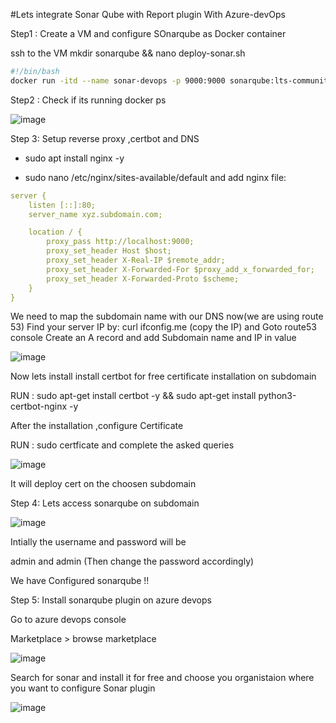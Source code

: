 #Lets integrate Sonar Qube with Report plugin With Azure-devOps


Step1 :
Create a VM and configure SOnarqube as Docker container 

ssh to the VM
mkdir sonarqube && nano deploy-sonar.sh

``` sh
#!/bin/bash
docker run -itd --name sonar-devops -p 9000:9000 sonarqube:lts-community
```

Step2 :  Check if its running
docker ps

![image](https://github.com/user-attachments/assets/1f3da6a2-a07d-4b47-800c-a2801e96a970)

Step 3: 
Setup reverse proxy ,certbot and DNS

- sudo apt install nginx -y
  
- sudo nano /etc/nginx/sites-available/default  and add nginx file:
  
```yaml
server {
    listen [::]:80;
    server_name xyz.subdomain.com;

    location / {
        proxy_pass http://localhost:9000;
        proxy_set_header Host $host;
        proxy_set_header X-Real-IP $remote_addr;
        proxy_set_header X-Forwarded-For $proxy_add_x_forwarded_for;
        proxy_set_header X-Forwarded-Proto $scheme;
    }
}
```

We need to map the subdomain name with our DNS now(we are using route 53)
Find your server IP by: 
curl ifconfig.me (copy the IP) and Goto route53 console
Create an A record and add Subdomain name and IP in value


![image](https://github.com/user-attachments/assets/a1287c96-6564-4b6f-bfc4-cb6de60554da)


Now lets install install certbot for free certificate installation on subdomain

RUN :
sudo apt-get install certbot -y &&  sudo apt-get install python3-certbot-nginx -y

After the installation ,configure Certificate 

RUN : sudo certficate and complete the asked queries

![image](https://github.com/user-attachments/assets/5264fdfb-8ad6-4974-83d3-0112413b80a8)

It will deploy cert on the choosen subdomain

Step 4: 
Lets access sonarqube on subdomain

![image](https://github.com/user-attachments/assets/609cc985-6b17-4bc5-9642-36f365c58df5)

Intially the username and password will be

admin and admin
(Then change the password accordingly)

We have Configured sonarqube !!


Step 5:
Install sonarqube plugin on azure devops

Go to azure devops console 

Marketplace > browse marketplace

![image](https://github.com/user-attachments/assets/390df439-ef74-4633-9ffd-60fba34d6229)


Search for sonar and install it for free and choose you organistaion where you want to configure Sonar plugin

![image](https://github.com/user-attachments/assets/8a9d1ef7-240c-47b3-aabf-d2ce7e973424)

